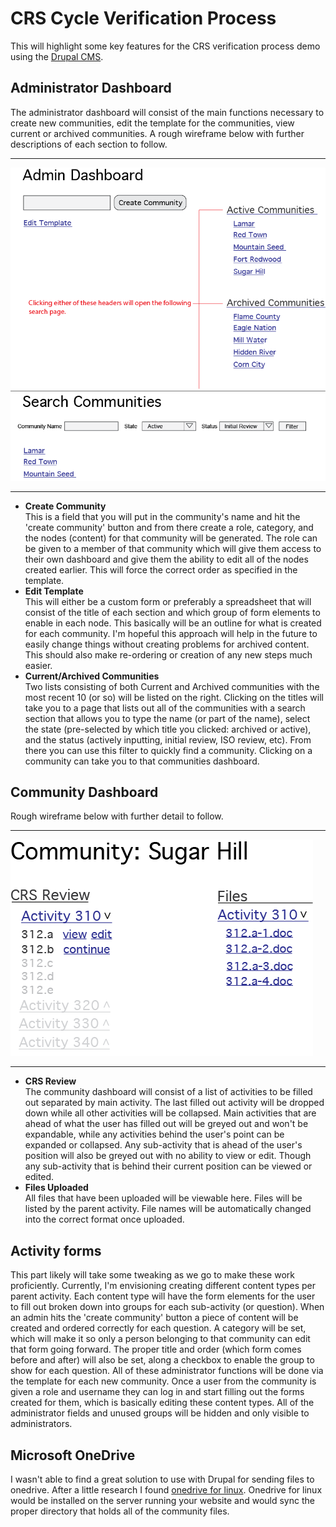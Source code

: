 # CRS Cycle Verification Process
This will highlight some key features for the CRS verification process demo using the [Drupal CMS](https://www.drupal.org).
## Administrator Dashboard
The administrator dashboard will consist of the main functions necessary to create new communities, edit the template for the communities, view current or archived communities. A rough wireframe below with further descriptions of each section to follow.  
* * *
![Dashboard](report/crs-admin.png)
* * *
- **Create Community**  
This is a field that you will put in the community's name and hit the 'create community' button and from there create a role, category, and the nodes (content) for that community will be generated. The role can be given to a member of that community which will give them access to their own dashboard and give them the ability to edit all of the nodes created earlier. This will force the correct order as specified in the template.
- **Edit Template**  
This will either be a custom form or preferably a spreadsheet that will consist of the title of each section and which group of form elements to enable in each node. This basically will be an outline for what is created for each community. I'm hopeful this approach will help in the future to easily change things without creating problems for archived content. This should also make re-ordering or creation of any new steps much easier.
- **Current/Archived Communities**  
Two lists consisting of both Current and Archived communities with the most recent 10 (or so) will be listed on the right. Clicking on the titles will take you to a page that lists out all of the communities with a search section that allows you to type the name (or part of the name), select the state (pre-selected by which title you clicked: archived or active), and the status (actively inputting, initial review, ISO review, etc). From there you can use this filter to quickly find a community. Clicking on a community can take you to that communities dashboard.

## Community Dashboard
Rough wireframe below with further detail to follow.  
* * *
![Dashboard](report/crs-community.png)
* * *
- **CRS Review**  
The community dashboard will consist of a list of activities to be filled out separated by main activity. The last filled out activity will be dropped down while all other activities will be collapsed. Main activities that are ahead of what the user has filled out will be greyed out and won't be expandable, while any activities behind the user's point can be expanded or collapsed. Any sub-activity that is ahead of the user's position will also be greyed out with no ability to view or edit. Though any sub-activity that is behind their current position can be viewed or edited.
- **Files Uploaded**  
All files that have been uploaded will be viewable here. Files will be listed by the parent activity. File names will be automatically changed into the correct format once uploaded.

## Activity forms
This part likely will take some tweaking as we go to make these work proficiently. Currently, I'm envisioning creating different content types per parent activity. Each content type will have the form elements for the user to fill out broken down into groups for each sub-activity (or question). When an admin hits the 'create community' button a piece of content will be created and ordered correctly for each question. A category will be set, which will make it so only a person belonging to that community can edit that form going forward. The proper title and order (which form comes before and after) will also be set, along a checkbox to enable the group to show for each question. All of these administrator functions will be done via the template for each new community. Once a user from the community is given a role and username they can log in and start filling out the forms created for them, which is basically editing these content types. All of the administrator fields and unused groups will be hidden and only visible to administrators.

## Microsoft OneDrive
I wasn't able to find a great solution to use with Drupal for sending files to onedrive. After a little research I found [onedrive for linux](http://skilion.github.io/onedrive). Onedrive for linux would be installed on the server running your website and would sync the proper directory that holds all of the community files.
